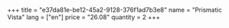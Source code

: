+++
title = "e37da81e-be12-45a2-9128-376f1ad7b3e8"
name = "Prismatic Vista"
lang = ["en"]
price = "26.08"
quantity = 2
+++
